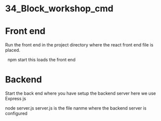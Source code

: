 # 34_Block_workshop_cmd

# Front end 
Run the front end in the project directory where the react front end file is placed.

&nbsp; npm start 
this loads the front end 

# Backend
Start the back end where you have setup the backend server here we use Express js

node server.js
server.js is the file nanme where the backend server is configured
